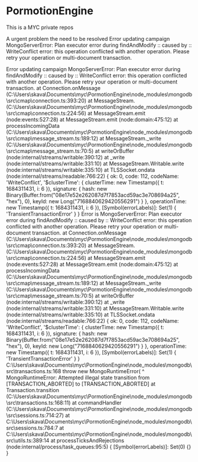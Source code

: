 # PormotionEngine
This is a MYC private repos



A urgent problem the need to be resolved 
Error updating campaign MongoServerError: Plan executor error during findAndModify :: caused by :: WriteConflict error: this operation conflicted with another operation. Please retry your operation or multi-document transaction.


Error updating campaign MongoServerError: Plan executor error during findAndModify :: caused by :: WriteConflict error: this operation conflicted with another operation. Please retry your operation or multi-document transaction.
    at Connection.onMessage (C:\Users\skava\Documents\myc\PormotionEngine\node_modules\mongodb\src\cmap\connection.ts:393:20)
    at MessageStream.<anonymous> (C:\Users\skava\Documents\myc\PormotionEngine\node_modules\mongodb\src\cmap\connection.ts:224:56)
    at MessageStream.emit (node:events:527:28)
    at MessageStream.emit (node:domain:475:12)
    at processIncomingData (C:\Users\skava\Documents\myc\PormotionEngine\node_modules\mongodb\src\cmap\message_stream.ts:189:12)
    at MessageStream._write (C:\Users\skava\Documents\myc\PormotionEngine\node_modules\mongodb\src\cmap\message_stream.ts:70:5)
    at writeOrBuffer (node:internal/streams/writable:390:12)
    at _write (node:internal/streams/writable:331:10)
    at MessageStream.Writable.write (node:internal/streams/writable:335:10)
    at TLSSocket.ondata (node:internal/streams/readable:766:22) {
  ok: 0,
  code: 112,
  codeName: 'WriteConflict',
  '$clusterTime': {
    clusterTime: new Timestamp({ t: 1684311431, i: 6 }),
    signature: {
      hash: new Binary(Buffer.from("08e17e52e262087d7f7853acd59ac3e708694a25", "hex"), 0),
      keyId: new Long("7168840629420556291")
    }
  },
  operationTime: new Timestamp({ t: 1684311431, i: 6 }),
  [Symbol(errorLabels)]: Set(1) { 'TransientTransactionError' }
}
Error is  MongoServerError: Plan executor error during findAndModify :: caused by :: WriteConflict error: this operation conflicted with another operation. Please retry your operation or multi-document transaction.
    at Connection.onMessage (C:\Users\skava\Documents\myc\PormotionEngine\node_modules\mongodb\src\cmap\connection.ts:393:20)
    at MessageStream.<anonymous> (C:\Users\skava\Documents\myc\PormotionEngine\node_modules\mongodb\src\cmap\connection.ts:224:56)
    at MessageStream.emit (node:events:527:28)
    at MessageStream.emit (node:domain:475:12)
    at processIncomingData (C:\Users\skava\Documents\myc\PormotionEngine\node_modules\mongodb\src\cmap\message_stream.ts:189:12)
    at MessageStream._write (C:\Users\skava\Documents\myc\PormotionEngine\node_modules\mongodb\src\cmap\message_stream.ts:70:5)
    at writeOrBuffer (node:internal/streams/writable:390:12)
    at _write (node:internal/streams/writable:331:10)
    at MessageStream.Writable.write (node:internal/streams/writable:335:10)
    at TLSSocket.ondata (node:internal/streams/readable:766:22) {
  ok: 0,
  code: 112,
  codeName: 'WriteConflict',
  '$clusterTime': {
    clusterTime: new Timestamp({ t: 1684311431, i: 6 }),
    signature: {
      hash: new Binary(Buffer.from("08e17e52e262087d7f7853acd59ac3e708694a25", "hex"), 0),
      keyId: new Long("7168840629420556291")
    }
  },
  operationTime: new Timestamp({ t: 1684311431, i: 6 }),
  [Symbol(errorLabels)]: Set(1) { 'TransientTransactionError' }
}
C:\Users\skava\Documents\myc\PormotionEngine\node_modules\mongodb\src\transactions.ts:168
    throw new MongoRuntimeError(
          ^
MongoRuntimeError: Attempted illegal state transition from [TRANSACTION_ABORTED] to [TRANSACTION_ABORTED]
    at Transaction.transition (C:\Users\skava\Documents\myc\PormotionEngine\node_modules\mongodb\src\transactions.ts:168:11)
    at commandHandler (C:\Users\skava\Documents\myc\PormotionEngine\node_modules\mongodb\src\sessions.ts:714:27)
    at C:\Users\skava\Documents\myc\PormotionEngine\node_modules\mongodb\src\sessions.ts:784:7
    at C:\Users\skava\Documents\myc\PormotionEngine\node_modules\mongodb\src\utils.ts:389:14
    at processTicksAndRejections (node:internal/process/task_queues:95:5) {
  [Symbol(errorLabels)]: Set(0) {}
}